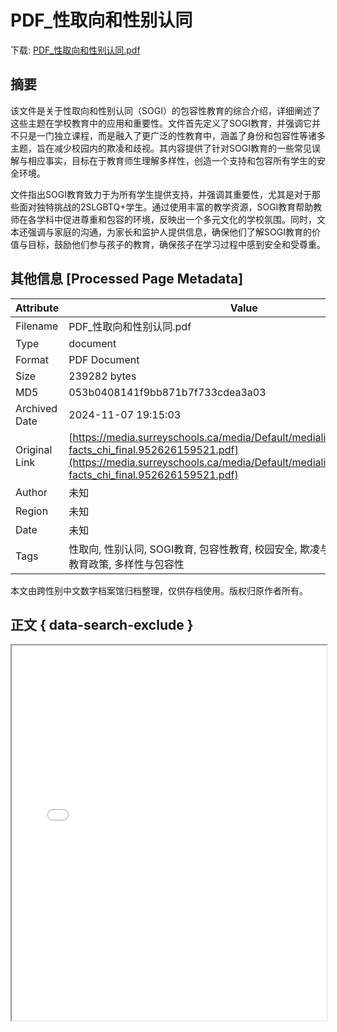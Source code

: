 # PDF_性取向和性别认同

<!-- tcd_download_link -->
下载: <a href="../PDF_性取向和性别认同.pdf" download>PDF_性取向和性别认同.pdf</a>
<!-- tcd_download_link_end -->

## 摘要

<!-- tcd_abstract -->
该文件是关于性取向和性别认同（SOGI）的包容性教育的综合介绍，详细阐述了这些主题在学校教育中的应用和重要性。文件首先定义了SOGI教育，并强调它并不只是一门独立课程，而是融入了更广泛的性教育中，涵盖了身份和包容性等诸多主题，旨在减少校园内的欺凌和歧视。其内容提供了针对SOGI教育的一些常见误解与相应事实，目标在于教育师生理解多样性，创造一个支持和包容所有学生的安全环境。

文件指出SOGI教育致力于为所有学生提供支持，并强调其重要性，尤其是对于那些面对独特挑战的2SLGBTQ+学生。通过使用丰富的教学资源，SOGI教育帮助教师在各学科中促进尊重和包容的环境，反映出一个多元文化的学校氛围。同时，文本还强调与家庭的沟通，为家长和监护人提供信息，确保他们了解SOGI教育的价值与目标，鼓励他们参与孩子的教育，确保孩子在学习过程中感到安全和受尊重。

<!-- tcd_abstract_end -->

## 其他信息 [Processed Page Metadata]

| Attribute       | Value                                  |
|-----------------|----------------------------------------|
| Filename        | PDF_性取向和性别认同.pdf                             |
| Type            | document                                 |
| Format          | PDF Document                               |
| Size            | 239282 bytes                           |
| MD5             | 053b0408141f9bb871b7f733cdea3a03                                  |
| Archived Date   | 2024-11-07 19:15:03                             |
| Original Link   | [https://media.surreyschools.ca/media/Default/medialib/028_sogi_myths-facts_chi_final.952626159521.pdf](https://media.surreyschools.ca/media/Default/medialib/028_sogi_myths-facts_chi_final.952626159521.pdf)                         |
| Author          | 未知                               |
| Region          | 未知                               |
| Date            | 未知                                 |
| Tags            | 性取向, 性别认同, SOGI教育, 包容性教育, 校园安全, 欺凌与歧视, 2SLGBTQ+, 教育政策, 多样性与包容性                                 |

本文由跨性别中文数字档案馆归档整理，仅供存档使用。版权归原作者所有。


## 正文 { data-search-exclude }

<!-- tcd_main_text -->
<iframe src="../PDF_性取向和性别认同.pdf" width="100%" height="600px">
    <p>无法显示PDF，请下载查看。</p>
</iframe>
<!-- tcd_main_text_end -->

